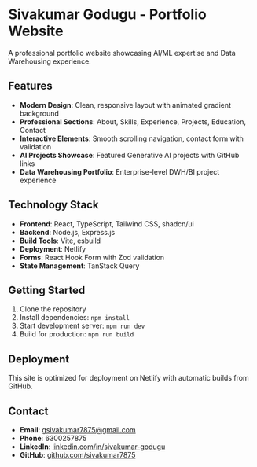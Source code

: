 # Sivakumar Godugu - Portfolio Website

A professional portfolio website showcasing AI/ML expertise and Data Warehousing experience.

## Features

- **Modern Design**: Clean, responsive layout with animated gradient background
- **Professional Sections**: About, Skills, Experience, Projects, Education, Contact
- **Interactive Elements**: Smooth scrolling navigation, contact form with validation
- **AI Projects Showcase**: Featured Generative AI projects with GitHub links
- **Data Warehousing Portfolio**: Enterprise-level DWH/BI project experience

## Technology Stack

- **Frontend**: React, TypeScript, Tailwind CSS, shadcn/ui
- **Backend**: Node.js, Express.js
- **Build Tools**: Vite, esbuild
- **Deployment**: Netlify
- **Forms**: React Hook Form with Zod validation
- **State Management**: TanStack Query

## Getting Started

1. Clone the repository
2. Install dependencies: `npm install`
3. Start development server: `npm run dev`
4. Build for production: `npm run build`

## Deployment

This site is optimized for deployment on Netlify with automatic builds from GitHub.

## Contact

- **Email**: gsivakumar7875@gmail.com
- **Phone**: 6300257875
- **LinkedIn**: [linkedin.com/in/sivakumar-godugu](https://linkedin.com/in/sivakumar-godugu)
- **GitHub**: [github.com/sivakumar7875](https://github.com/sivakumar7875)